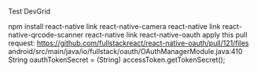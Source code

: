 Test DevGrid

npm install
react-native link react-native-camera
react-native link react-native-qrcode-scanner
react-native link react-native-oauth
apply this pull request: https://github.com/fullstackreact/react-native-oauth/pull/121/files
	android/src/main/java/io/fullstack/oauth/OAuthManagerModule.java:410
	String oauthTokenSecret = (String) accessToken.getTokenSecret();
